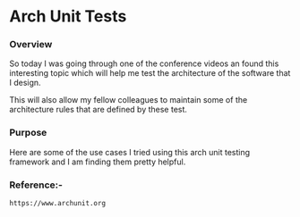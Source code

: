 # Arch Unit Tests

### Overview
So today I was going through one of the conference videos an found this interesting topic which will help me test the 
architecture of the software that I design.

This will also allow my fellow colleagues to maintain some of the architecture rules that are defined by these test.

### Purpose

Here are some of the use cases I tried using this arch unit testing framework and I am finding them pretty helpful.

### Reference:-
  
  `https://www.archunit.org`
 